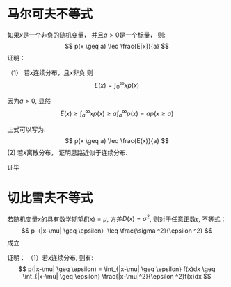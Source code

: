 
# 马尔可夫不等式
如果$x$是一个非负的随机变量， 并且$a > 0$是一个标量， 则:
$$
p(x \geq a) \leq \frac{E[x]}{a}
$$
证明：

（1） 若$x$连续分布，且$x$非负 则
$$
E(x) = \int_{0}^{\infty}xp(x)
$$

因为$a > 0$, 显然
$$
E(x) \geq \int_{a}^{\infty}xp(x) \geq a \int_{a}^{\infty}p(x) = ap(x \geq a)
$$

上式可以写为:
$$
p(x \geq a) \leq \frac{E(x)}{a}
$$ 
 (2) 若$x$离散分布， 证明思路近似于连续分布.

证毕

# 切比雪夫不等式
若随机变量$x$的具有数学期望$E(x) = \mu$, 方差$D(x) = \sigma ^2$, 则对于任意正数$\epsilon$, 不等式：
$$
p（|x-\mu| \geq \epsilon）\leq \frac{\sigma ^2}{\epsilon ^2}
$$
成立

证明：
（1）若$x$连续分布, 则有:
$$
p(|x-\mu| \geq \epsilon) = \int_{|x-\mu| \geq \epsilon} f(x)dx  \geq \int_{|x-\mu| \geq \epsilon} \frac{|x-\mu|^2}{\epsilon ^2}f(x)dx
$$
